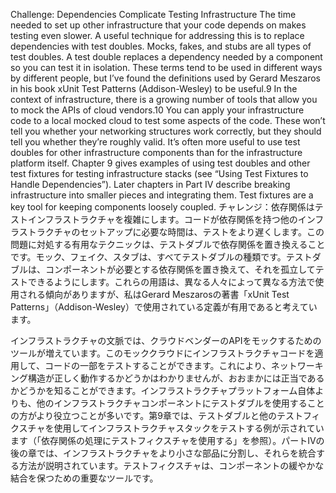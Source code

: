 Challenge: Dependencies Complicate Testing Infrastructure The time needed to set up other infrastructure that your code depends on makes testing even slower. A useful technique for addressing this is to replace dependencies with test doubles. Mocks, fakes, and stubs are all types of test doubles. A test double replaces a dependency needed by a component so you can test it in isolation. These terms tend to be used in different ways by different people, but I’ve found the definitions used by Gerard Meszaros in his book xUnit Test Patterns (Addison-Wesley) to be useful.9
In the context of infrastructure, there is a growing number of tools that allow you to mock the APIs of cloud vendors.10 You can apply your infrastructure code to a local mocked cloud to test some aspects of the code. These won’t tell you whether your networking structures work correctly, but they should tell you whether they’re roughly valid. It’s often more useful to use test doubles for other infrastructure components than for the infrastructure platform itself. Chapter 9 gives examples of using test doubles and other test fixtures for testing infrastructure stacks (see “Using Test Fixtures to Handle Dependencies”). Later chapters in Part IV describe breaking infrastructure into smaller pieces and integrating them. Test fixtures are a key tool for keeping components loosely coupled.
チャレンジ：依存関係はテストインフラストラクチャを複雑にします。コードが依存関係を持つ他のインフラストラクチャのセットアップに必要な時間は、テストをより遅くします。この問題に対処する有用なテクニックは、テストダブルで依存関係を置き換えることです。モック、フェイク、スタブは、すべてテストダブルの種類です。テストダブルは、コンポーネントが必要とする依存関係を置き換えて、それを孤立してテストできるようにします。これらの用語は、異なる人々によって異なる方法で使用される傾向がありますが、私はGerard Meszarosの著書「xUnit Test Patterns」（Addison-Wesley）で使用されている定義が有用であると考えています。

インフラストラクチャの文脈では、クラウドベンダーのAPIをモックするためのツールが増えています。このモッククラウドにインフラストラクチャコードを適用して、コードの一部をテストすることができます。これにより、ネットワーキング構造が正しく動作するかどうかはわかりませんが、おおまかには正当であるかどうかを知ることができます。インフラストラクチャプラットフォーム自体よりも、他のインフラストラクチャコンポーネントにテストダブルを使用することの方がより役立つことが多いです。第9章では、テストダブルと他のテストフィクスチャを使用してインフラストラクチャスタックをテストする例が示されています（「依存関係の処理にテストフィクスチャを使用する」を参照）。パートIVの後の章では、インフラストラクチャをより小さな部品に分割し、それらを統合する方法が説明されています。テストフィクスチャは、コンポーネントの緩やかな結合を保つための重要なツールです。